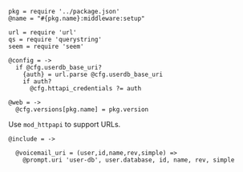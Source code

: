     pkg = require '../package.json'
    @name = "#{pkg.name}:middleware:setup"

    url = require 'url'
    qs = require 'querystring'
    seem = require 'seem'

    @config = ->
      if @cfg.userdb_base_uri?
        {auth} = url.parse @cfg.userdb_base_uri
        if auth?
          @cfg.httapi_credentials ?= auth

    @web = ->
      @cfg.versions[pkg.name] = pkg.version

Use `mod_httpapi` to support URLs.

    @include = ->

      @voicemail_uri = (user,id,name,rev,simple) =>
        @prompt.uri 'user-db', user.database, id, name, rev, simple
